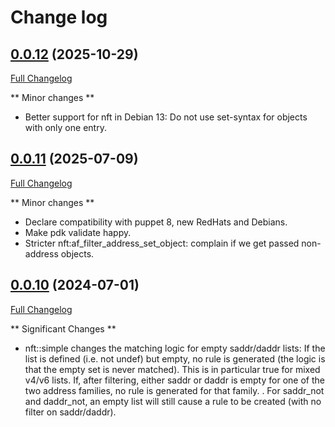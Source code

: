 # Change log

## [0.0.12](https://github.com/weaselp/puppet-nft/tree/v0.0.12) (2025-10-29)

[Full Changelog](https://github.com/weaselp/puppet-nft/compare/v0.0.11...v0.0.12)

** Minor changes **

- Better support for nft in Debian 13: Do not use set-syntax for objects with
  only one entry.

## [0.0.11](https://github.com/weaselp/puppet-nft/tree/v0.0.11) (2025-07-09)

[Full Changelog](https://github.com/weaselp/puppet-nft/compare/v0.0.10...v0.0.11)

** Minor changes **

- Declare compatibility with puppet 8, new RedHats and Debians.
- Make pdk validate happy.
- Stricter nft:af\_filter\_address\_set\_object: complain if we get passed
  non-address objects.

## [0.0.10](https://github.com/weaselp/puppet-nft/tree/v0.0.10) (2024-07-01)

[Full Changelog](https://github.com/weaselp/puppet-nft/compare/v0.0.9...v0.0.10)

** Significant Changes **

- nft::simple changes the matching logic for empty saddr/daddr lists:
  If the list is defined (i.e. not undef) but empty, no rule is
  generated (the logic is that the empty set is never matched).  This is
  in particular true for mixed v4/v6 lists.  If, after filtering, either
  saddr or daddr is empty for one of the two address families, no rule
  is generated for that family.
  .
  For saddr\_not and daddr\_not, an empty list will still cause a rule
  to be created (with no filter on saddr/daddr).
